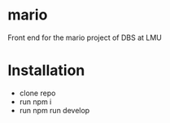 # mario
Front end for the mario project of DBS at LMU
# Installation
* clone repo
* run npm i
* run npm run develop
